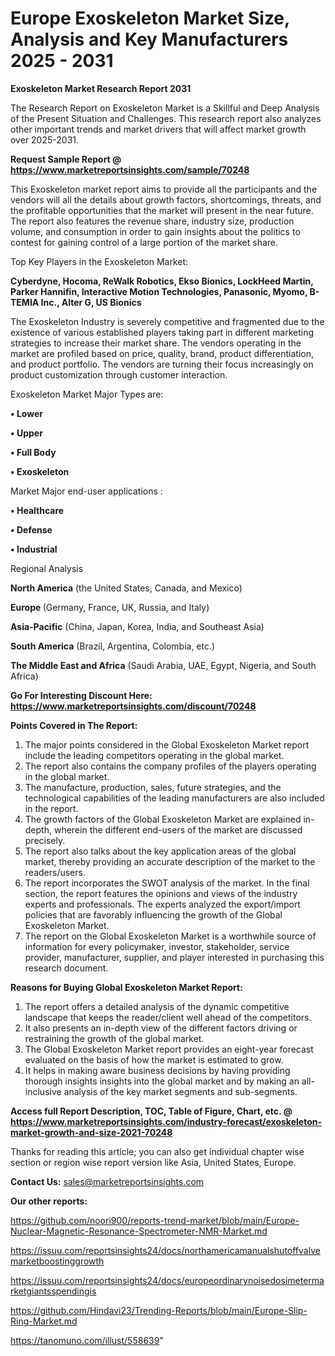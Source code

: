# Europe Exoskeleton Market Size, Analysis and Key Manufacturers 2025 - 2031

<strong>Exoskeleton Market Research Report 2031</strong>

The Research Report on Exoskeleton Market is a Skillful and Deep Analysis of the Present Situation and Challenges. This research report also analyzes other important trends and market drivers that will affect market growth over 2025-2031.

<strong>Request Sample Report @ <a href=https://www.marketreportsinsights.com/sample/70248>https://www.marketreportsinsights.com/sample/70248</a></strong>

This Exoskeleton market report aims to provide all the participants and the vendors will all the details about growth factors, shortcomings, threats, and the profitable opportunities that the market will present in the near future. The report also features the revenue share, industry size, production volume, and consumption in order to gain insights about the politics to contest for gaining control of a large portion of the market share.

Top Key Players in the Exoskeleton Market:

<strong>Cyberdyne, Hocoma, ReWalk Robotics, Ekso Bionics, LockHeed Martin, Parker Hannifin, Interactive Motion Technologies, Panasonic, Myomo, B-TEMIA Inc., Alter G, US Bionics</strong>

The Exoskeleton Industry is severely competitive and fragmented due to the existence of various established players taking part in different marketing strategies to increase their market share. The vendors operating in the market are profiled based on price, quality, brand, product differentiation, and product portfolio. The vendors are turning their focus increasingly on product customization through customer interaction.

Exoskeleton Market Major Types are:

<strong>• Lower

• Upper

• Full Body

• Exoskeleton</strong>

Market Major end-user applications :

<strong>• Healthcare

• Defense

• Industrial</strong>

Regional Analysis

</u><strong><b>North America</b></strong> (the United States, Canada, and Mexico)

<strong><b>Europe </b></strong>(Germany, France, UK, Russia, and Italy)

<strong><b>Asia-Pacific</b></strong> (China, Japan, Korea, India, and Southeast Asia)

<strong><b>South America</b></strong> (Brazil, Argentina, Colombia, etc.)

<strong><b>The Middle East and Africa</b></strong> (Saudi Arabia, UAE, Egypt, Nigeria, and South Africa)

<strong>Go For Interesting Discount Here: <a href=https://www.marketreportsinsights.com/discount/70248>https://www.marketreportsinsights.com/discount/70248</a></strong>

<strong>Points Covered in The Report:</strong>
<ol>
  <li>The major points considered in the Global Exoskeleton Market report include the leading competitors operating in the global market.</li>
  <li>The report also contains the company profiles of the players operating in the global market.</li>
  <li>The manufacture, production, sales, future strategies, and the technological capabilities of the leading manufacturers are also included in the report.</li>
  <li>The growth factors of the Global Exoskeleton Market are explained in-depth, wherein the different end-users of the market are discussed precisely.</li>
  <li>The report also talks about the key application areas of the global market, thereby providing an accurate description of the market to the readers/users.</li>
  <li>The report incorporates the SWOT analysis of the market. In the final section, the report features the opinions and views of the industry experts and professionals. The experts analyzed the export/import policies that are favorably influencing the growth of the Global Exoskeleton Market.</li>
  <li>The report on the Global Exoskeleton Market is a worthwhile source of information for every policymaker, investor, stakeholder, service provider, manufacturer, supplier, and player interested in purchasing this research document.</li>
</ol>
<strong>Reasons for Buying Global Exoskeleton Market Report:</strong>

<ol>
  <li>The report offers a detailed analysis of the dynamic competitive landscape that keeps the reader/client well ahead of the competitors.</li>
  <li>It also presents an in-depth view of the different factors driving or restraining the growth of the global market.</li>
  <li>The Global Exoskeleton Market report provides an eight-year forecast evaluated on the basis of how the market is estimated to grow.</li>
  <li>It helps in making aware business decisions by having providing thorough insights insights into the global market and by making an all-inclusive analysis of the key market segments and sub-segments.</li>
</ol>
<strong>Access full Report Description, TOC, Table of Figure, Chart, etc. @ <a href=https://www.marketreportsinsights.com/industry-forecast/exoskeleton-market-growth-and-size-2021-70248>https://www.marketreportsinsights.com/industry-forecast/exoskeleton-market-growth-and-size-2021-70248</a></strong>


Thanks for reading this article; you can also get individual chapter wise section or region wise report version like Asia, United States, Europe.

<strong>Contact Us:</strong>
sales@marketreportsinsights.com

<strong>Our other reports:</strong>

<a href=https://github.com/noori900/reports-trend-market/blob/main/Europe-Nuclear-Magnetic-Resonance-Spectrometer-NMR-Market.md>https://github.com/noori900/reports-trend-market/blob/main/Europe-Nuclear-Magnetic-Resonance-Spectrometer-NMR-Market.md</a>

<a href=https://issuu.com/reportsinsights24/docs/northamericamanualshutoffvalvemarketboostinggrowth>https://issuu.com/reportsinsights24/docs/northamericamanualshutoffvalvemarketboostinggrowth</a>

<a href=https://issuu.com/reportsinsights24/docs/europeordinarynoisedosimetermarketgiantsspendingis>https://issuu.com/reportsinsights24/docs/europeordinarynoisedosimetermarketgiantsspendingis</a>

<a href=https://github.com/Hindavi23/Trending-Reports/blob/main/Europe-Slip-Ring-Market.md>https://github.com/Hindavi23/Trending-Reports/blob/main/Europe-Slip-Ring-Market.md</a>

<a href=https://tanomuno.com/illust/558639>https://tanomuno.com/illust/558639</a>"
